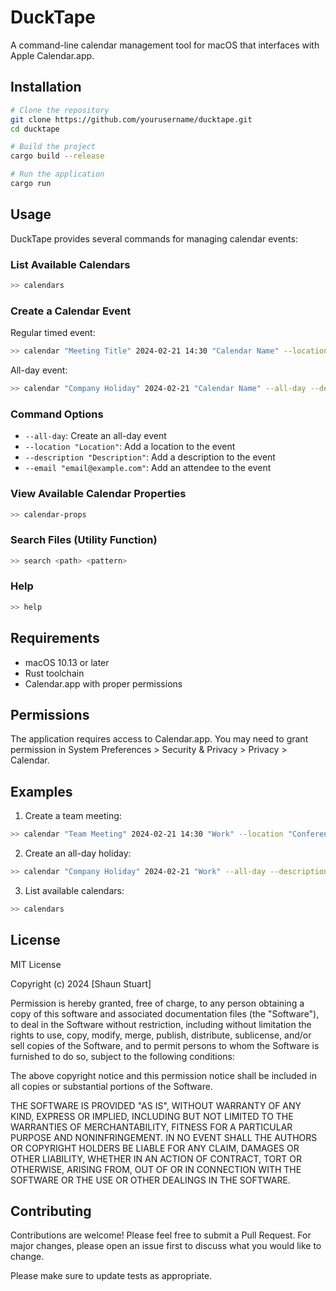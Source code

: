 # DuckTape

A command-line calendar management tool for macOS that interfaces with Apple Calendar.app.

## Installation

```bash
# Clone the repository
git clone https://github.com/yourusername/ducktape.git
cd ducktape

# Build the project
cargo build --release

# Run the application
cargo run
```

## Usage

DuckTape provides several commands for managing calendar events:

### List Available Calendars

```bash
>> calendars
```

### Create a Calendar Event

Regular timed event:
```bash
>> calendar "Meeting Title" 2024-02-21 14:30 "Calendar Name" --location "Conference Room" --description "Meeting details" --email "attendee@example.com"
```

All-day event:
```bash
>> calendar "Company Holiday" 2024-02-21 "Calendar Name" --all-day --description "Office Closed"
```

### Command Options

- `--all-day`: Create an all-day event
- `--location "Location"`: Add a location to the event
- `--description "Description"`: Add a description to the event
- `--email "email@example.com"`: Add an attendee to the event

### View Available Calendar Properties

```bash
>> calendar-props
```

### Search Files (Utility Function)

```bash
>> search <path> <pattern>
```

### Help

```bash
>> help
```

## Requirements

- macOS 10.13 or later
- Rust toolchain
- Calendar.app with proper permissions

## Permissions

The application requires access to Calendar.app. You may need to grant permission in System Preferences > Security & Privacy > Privacy > Calendar.

## Examples

1. Create a team meeting:
```bash
>> calendar "Team Meeting" 2024-02-21 14:30 "Work" --location "Conference Room" --description "Weekly sync" --email "team@company.com"
```

2. Create an all-day holiday:
```bash
>> calendar "Company Holiday" 2024-02-21 "Work" --all-day --description "Office Closed"
```

3. List available calendars:
```bash
>> calendars
```

## License

MIT License

Copyright (c) 2024 [Shaun Stuart]

Permission is hereby granted, free of charge, to any person obtaining a copy
of this software and associated documentation files (the "Software"), to deal
in the Software without restriction, including without limitation the rights
to use, copy, modify, merge, publish, distribute, sublicense, and/or sell
copies of the Software, and to permit persons to whom the Software is
furnished to do so, subject to the following conditions:

The above copyright notice and this permission notice shall be included in all
copies or substantial portions of the Software.

THE SOFTWARE IS PROVIDED "AS IS", WITHOUT WARRANTY OF ANY KIND, EXPRESS OR
IMPLIED, INCLUDING BUT NOT LIMITED TO THE WARRANTIES OF MERCHANTABILITY,
FITNESS FOR A PARTICULAR PURPOSE AND NONINFRINGEMENT. IN NO EVENT SHALL THE
AUTHORS OR COPYRIGHT HOLDERS BE LIABLE FOR ANY CLAIM, DAMAGES OR OTHER
LIABILITY, WHETHER IN AN ACTION OF CONTRACT, TORT OR OTHERWISE, ARISING FROM,
OUT OF OR IN CONNECTION WITH THE SOFTWARE OR THE USE OR OTHER DEALINGS IN THE
SOFTWARE.

## Contributing

Contributions are welcome! Please feel free to submit a Pull Request. For major changes, please open an issue first to discuss what you would like to change.

Please make sure to update tests as appropriate.
